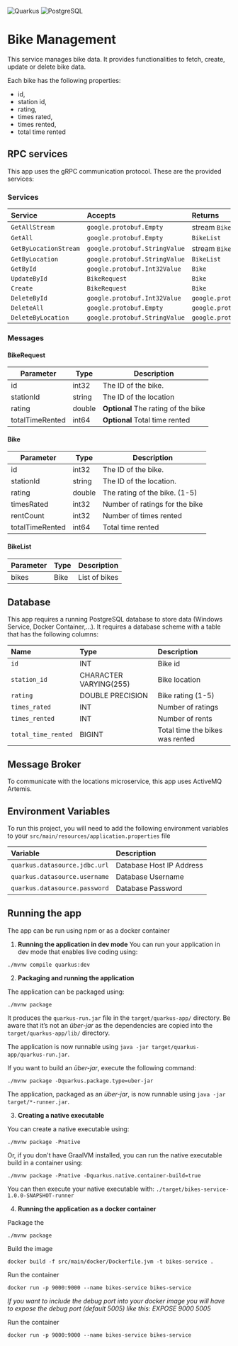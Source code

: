 
![Quarkus](https://img.shields.io/badge/Quarkus-white?logo=quarkus)
![PostgreSQL](https://img.shields.io/badge/PostgreSQL-white?logo=postgresql)

# Bike Management
This service manages bike data. It provides functionalities to fetch, create, update or delete bike data.

Each bike has the following properties:
 - id,
 - station id,
 - rating, 
 - times rated,
 - times rented, 
 - total time rented

## RPC services
This app uses the gRPC communication protocol. These are the provided services:

### Services

| Service               | Accepts                                               | Returns                 |
|:----------------------|:------------------------------------------------------|:------------------------|
| `GetAllStream`        | `google.protobuf.Empty`                               | stream `Bike`           |
| `GetAll`              | `google.protobuf.Empty`                               | `BikeList`              |
| `GetByLocationStream` | `google.protobuf.StringValue`                         | stream `Bike`           |
| `GetByLocation`       | `google.protobuf.StringValue`                         | `BikeList`              |
| `GetById`             | `google.protobuf.Int32Value`                          | `Bike`                  |
| `UpdateById`          | `BikeRequest`                                         | `Bike`                  |
| `Create`              | `BikeRequest`                                         | `Bike`                  |
| `DeleteById`          | `google.protobuf.Int32Value`                          | `google.protobuf.Empty` |
| `DeleteAll`           | `google.protobuf.Empty`                               | `google.protobuf.Empty` |
| `DeleteByLocation`    | `google.protobuf.StringValue`                         | `google.protobuf.Empty` |

### Messages

#### BikeRequest

| Parameter       | Type   | Description                         |
|-----------------|--------|-------------------------------------|
| id              | int32  | The ID of the bike.                 |
| stationId       | string | The ID of the location              |
| rating          | double | **Optional** The rating of the bike |
| totalTimeRented | int64  | **Optional**  Total time rented     |


#### Bike

| Parameter       | Type   | Description                     |
|-----------------|--------|---------------------------------|
| id              | int32  | The ID of the bike.             |
| stationId       | string | The ID of the location.         |
| rating          | double | The rating of the bike. (1-5)   |
| timesRated      | int32  | Number of ratings for the bike  |
| rentCount       | int32  | Number of times rented          |
| totalTimeRented | int64  | Total time rented               |


#### BikeList

| Parameter | Type | Description   |
|-----------|------|---------------|
| bikes     | Bike | List of bikes |


## Database
This app requires a running PostgreSQL database to store data (Windows Service, Docker Container,...). It requires a database scheme with a table that has the following columns:

| Name                | Type                   | Description                     |
|:--------------------|:-----------------------|:--------------------------------|
| `id `               | INT                    | Bike id                         |
| `station_id `       | CHARACTER VARYING(255) | Bike location                   |
| `rating `           | DOUBLE PRECISION       | Bike rating (1-5)               |
| `times_rated`       | INT                    | Number of ratings               |
| `times_rented`      | INT                    | Number of rents                 |
| `total_time_rented` | BIGINT                 | Total time the bikes was rented |

## Message Broker
To communicate with the locations microservice, this app uses ActiveMQ Artemis.
## Environment Variables

To run this project, you will need to add the following environment variables to your `src/main/resources/application.properties` file

| Variable                      | Description               |
|:------------------------------|:--------------------------|
| `quarkus.datasource.jdbc.url` | Database Host IP Address  |
| `quarkus.datasource.username` | Database Username         |
| `quarkus.datasource.password` | Database Password         |



## Running the app
The app can be run using npm or as a docker container

1. **Running the application in dev mode**
   You can run your application in dev mode that enables live coding using:
```shell script
./mvnw compile quarkus:dev
```

2. **Packaging and running the application**

The application can be packaged using:
```shell script
./mvnw package
```
It produces the `quarkus-run.jar` file in the `target/quarkus-app/` directory.
Be aware that it’s not an _über-jar_ as the dependencies are copied into the `target/quarkus-app/lib/` directory.

The application is now runnable using `java -jar target/quarkus-app/quarkus-run.jar`.

If you want to build an _über-jar_, execute the following command:
```shell script
./mvnw package -Dquarkus.package.type=uber-jar
```

The application, packaged as an _über-jar_, is now runnable using `java -jar target/*-runner.jar`.

3. **Creating a native executable**

You can create a native executable using:
```shell script
./mvnw package -Pnative
```

Or, if you don't have GraalVM installed, you can run the native executable build in a container using:
```shell script
./mvnw package -Pnative -Dquarkus.native.container-build=true
```

You can then execute your native executable with: `./target/bikes-service-1.0.0-SNAPSHOT-runner`

4. **Running the application as a docker container**

Package the
```shell script
./mvnw package 
```

Build the image
```shell script
docker build -f src/main/docker/Dockerfile.jvm -t bikes-service .
```

Run the container
```shell script
docker run -p 9000:9000 --name bikes-service bikes-service
```
*If you want to include the debug port into your docker image
you will have to expose the debug port (default 5005) like this:
EXPOSE 9000 5005*

Run the container
```shell script
docker run -p 9000:9000 --name bikes-service bikes-service
```

